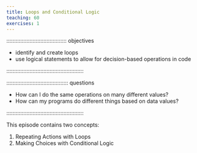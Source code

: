 ```yaml
---
title: Loops and Conditional Logic
teaching: 60
exercises: 1
---
```


::::::::::::::::::::::::::::::::::::::: objectives

- identify and create loops
- use logical statements to allow for decision-based operations in code

::::::::::::::::::::::::::::::::::::::::::::::::::

:::::::::::::::::::::::::::::::::::::::: questions

- How can I do the same operations on many different values?
- How can my programs do different things based on data values?

::::::::::::::::::::::::::::::::::::::::::::::::::

This episode contains two concepts:

1. Repeating Actions with Loops
2. Making Choices with Conditional Logic
